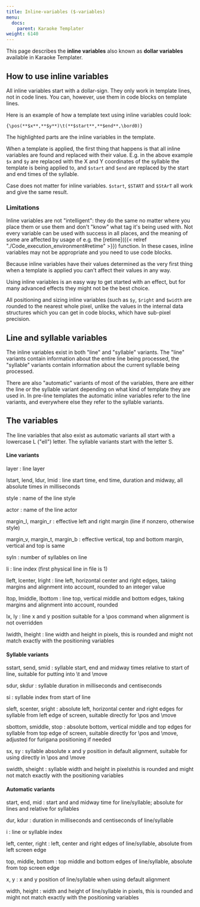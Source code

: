 ```yaml
---
title: Inline-variables ($-variables)
menu:
  docs:
    parent: Karaoke Templater
weight: 6140
---
```



This page describes the **inline variables** also known as **dollar variables**
available in Karaoke Templater.

## How to use inline variables  ##

All inline variables start with a dollar-sign. They only work in template
lines, not in code lines. You can, however, use them in code blocks on template
lines.

Here is an example of how a template text using inline variables could look:
```plaintext
{\pos(**$x**,**$y**)\t(**$start**,**$end**,\bord0)}
```

The highlighted parts are the inline variables in the template.

When a template is applied, the first thing that happens is that all inline
variables are found and replaced with their value. E.g. in the above example
`$x` and `$y` are replaced with the X and Y coordinates of the syllable the
template is being applied to, and `$start` and `$end` are replaced by the start
and end times of the syllable.

Case does not matter for inline variables. `$start`, `$START` and `$StArT` all
work and give the same result.


### Limitations  ###

Inline variables are not "intelligent": they do the same no matter where you
place them or use them and don't "know" what tag it's being used with. Not
every variable can be used with success in all places, and the meaning of some
are affected by usage of e.g. the
[retime]({{< relref "./Code_execution_environment#retime" >}})
function. In these cases, inline variables may not be appropriate and you need
to use code blocks.

Because inline variables have their values determined as the very first thing
when a template is applied you can't affect their values in any way.

Using inline variables is an easy way to get started with an effect, but for
many advanced effects they might not be the best choice.

All positioning and sizing inline variables (such as `$y`, `$right` and
`$width` are rounded to the nearest whole pixel, unlike the values in the
internal data structures which you can get in code blocks, which have sub-pixel
precision.

## Line and syllable variables  ##

The inline variables exist in both "line" and "syllable" variants. The "line"
variants contain information about the entire line being processed, the
"syllable" variants contain information about the current syllable being
processed.

There are also "automatic" variants of most of the variables, there are either
the line or the syllable variant depending on what kind of template they are
used in. In pre-line templates the automatic inline variables refer to the line
variants, and everywhere else they refer to the syllable variants.


## The variables  ##

The line variables that also exist as automatic variants all start with a
lowercase L ("ell") letter. The syllable variants start with the letter S.

####  Line variants

layer
: line layer

lstart, lend, ldur, lmid
: line start time, end time, duration and midway, all absolute times in milliseconds

style
: name of the line style

actor
: name of the line actor

margin_l, margin_r
: effective left and right margin (line if nonzero, otherwise style)

margin_v, margin_t, margin_b
: effective vertical, top and bottom margin, vertical and top is same

syln
: number of syllables on line

li
: line index (first physical line in file is 1)

lleft, lcenter, lright
: line left, horizontal center and right edges, taking margins and alignment into account, rounded to an integer value

ltop, lmiddle, lbottom
: line top, vertical middle and bottom edges, taking margins and alignment into account, rounded

lx, ly
: line x and y position suitable for a \pos command when alignment is not overridden

lwidth, lheight
: line width and height in pixels, this is rounded and might not match exactly with the positioning variables


#### Syllable variants

sstart, send, smid
: syllable start, end and midway times relative to start of line, suitable for putting into \t and \move

sdur, skdur
: syllable duration in milliseconds and centiseconds

si
: syllable index from start of line

sleft, scenter, sright
: absolute left, horizontal center and right edges for syllable from left edge of screen, suitable directly for \pos and \move

sbottom, smiddle, stop
: absolute bottom, vertical middle and top edges for syllable from top edge of screen, suitable directly for \pos and \move, adjusted for furigana positioning if needed

sx, sy
: syllable absolute x and y position in default alignment, suitable for using directly in \pos and \move

swidth, sheight
: syllable width and height in pixelsthis is rounded and might not match exactly with the positioning variables


#### Automatic variants

start, end, mid
: start and and midway time for line/syllable; absolute for lines and relative for syllables

dur, kdur
: duration in milliseconds and centiseconds of line/syllable

i
: line or syllable index

left, center, right
: left, center and right edges of line/syllable, absolute from left screen edge

top, middle, bottom
: top middle and bottom edges of line/syllable, absolute from top screen edge

x, y
: x and y position of line/syllable when using default alignment

width, height
: width and height of line/syllable in pixels, this is rounded and might not match exactly with the positioning variables
